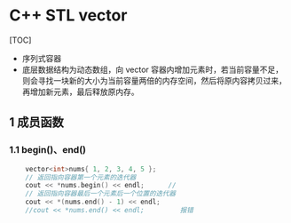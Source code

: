 # C++ STL vector
[TOC]
- 序列式容器
- 底层数据结构为动态数组，向 vector 容器内增加元素时，若当前容量不足，则会寻找一块新的大小为当前容量两倍的内存空间，然后将原内容拷贝过来，再增加新元素，最后释放原内存。
## 1 成员函数
### 1.1 begin()、end()
```C++
    vector<int>nums{ 1, 2, 3, 4, 5 };
    // 返回指向容器第一个元素的迭代器
    cout << *nums.begin() << endl;      //
    // 返回指向容器最后一个元素后一个位置的迭代器
    cout << *(nums.end() - 1) << endl;  
    //cout << *nums.end() << endl;         报错
```